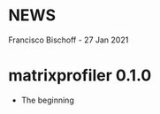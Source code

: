 NEWS
================
Francisco Bischoff
\- 27 Jan 2021

<!-- NEWS.md is generated from NEWS.Rmd. Please edit that file -->

# matrixprofiler 0.1.0

  - The beginning
